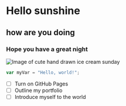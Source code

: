 # Hello sunshine
## how are you doing
### Hope you have a great night
![Image of cute hand drawn ice cream sunday](https://github.com/EmIsSavage/skills-communicate-using-markdown/assets/144771481/57c62392-fd00-4980-b549-016dfa36d08f) 
``` javascript
var myVar = "Hello, world!";
```
- [ ] Turn on GitHub Pages
- [ ] Outline my portfolio
- [ ] Introduce myself to the world
